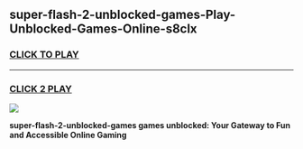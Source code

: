 
## super-flash-2-unblocked-games-Play-Unblocked-Games-Online-s8clx
<h3>
<a href="https://premium76.site?title=super-flash-2-unblocked-games&ref=25A">CLICK TO PLAY</a></h3>
<hr>

<h3>
<a href="https://premium76.site?title=super-flash-2-unblocked-games&ref=25A">CLICK 2 PLAY</a>
  
</h3>

<a href="https://premium76.site?title=super-flash-2-unblocked-games&ref=25A"><img src="https://clearcache.store/games.png"></a>


**super-flash-2-unblocked-games games unblocked: Your Gateway to Fun and Accessible Online Gaming**
